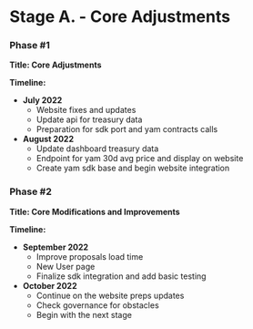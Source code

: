 # Stage A. - Core Adjustments

### Phase #1

**Title: Core Adjustments**

**Timeline:**

- **July 2022**
    - Website fixes and updates
    - Update api for treasury data
    - Preparation for sdk port and yam contracts calls
- **August 2022**
    - Update dashboard treasury data
    - Endpoint for yam 30d avg price and display on website
    - Create yam sdk base and begin website integration

### Phase #2

**Title: Core Modifications and Improvements**

**Timeline:**

- **September 2022**
    - Improve proposals load time
    - New User page
    - Finalize sdk integration and add basic testing
- **October 2022**
    - Continue on the website preps updates
    - Check governance for obstacles
    - Begin with the next stage
